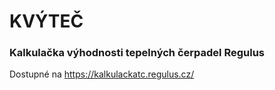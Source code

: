 # KVÝTEČ
### Kalkulačka výhodnosti tepelných čerpadel Regulus

Dostupné na https://kalkulackatc.regulus.cz/
